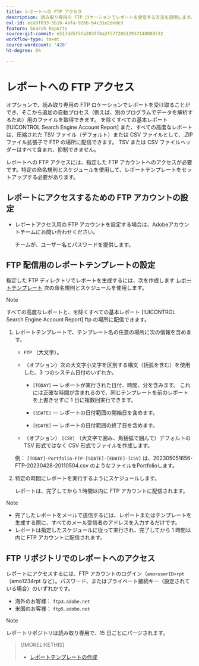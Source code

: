 ```yaml
---
title: レポートへの FTP アクセス
description: 読み取り専用の FTP ロケーションでレポートを受信する方法を説明します。
exl-id: eca9f033-5b1b-4afa-926b-b4c31e2dede3
feature: Search Reports
source-git-commit: e517dd5f5fa283ff8a2f57728612937148889732
workflow-type: tm+mt
source-wordcount: '428'
ht-degree: 0%

---
```


# レポートへの FTP アクセス

オプションで、読み取り専用の FTP ロケーションでレポートを受け取ることができ、そこから追加の自動プロセス（例えば、別のプログラムでデータを解析するため）用のファイルを取得できます。 を除くすべての基本レポート [!UICONTROL Search Engine Account Report] また、すべての高度なレポートは、圧縮された TSV ファイル（デフォルト）または CSV ファイルとして、.ZIP ファイル拡張子で FTP の場所に配信できます。 TSV または CSV ファイルヘッダーはすべて含まれ、抑制できません。

レポートへの FTP アクセスには、指定した FTP アカウントへのアクセスが必要です。特定の命名規則とスケジュールを使用して、レポートテンプレートをセットアップする必要があります。

## レポートにアクセスするための FTP アカウントの設定

* レポートアクセス用の FTP アカウントを設定する場合は、Adobeアカウントチームにお問い合わせください。

  チームが、ユーザー名とパスワードを提供します。

## FTP 配信用のレポートテンプレートの設定

指定した FTP ディレクトリでレポートを生成するには、次を作成します [レポートテンプレート](templates/template-create.md) 次の命名規則とスケジュールを使用します。

>[!NOTE]
>
>すべての高度なレポートと、を除くすべての基本レポート [!UICONTROL Search Engine Account Report] ftp の場所に配信できます。

1. レポートテンプレートで、テンプレート名の任意の場所に次の情報を含めます。

   * `FTP` （大文字）。

   * （オプション）次の大文字小文字を区別する構文（括弧を含む）を使用した、3 つのシステム日付のいずれか。

      * `[TODAY]` — レポートが実行された日付、時間、分を含みます。 これには正確な時間が含まれるので、同じテンプレートを前のレポートを上書きせずに 1 日に複数回実行できます。

      * `[SDATE]` — レポートの日付範囲の開始日を含めます。

      * `[EDATE]` — レポートの日付範囲の終了日を含めます。

   * （オプション） `[CSV]` （大文字で囲み、角括弧で囲んで）デフォルトの TSV 形式ではなく CSV 形式でファイルを作成します。

   例： `[TODAY]-Portfolio-FTP-[SDATE]-[EDATE]-[CSV]` は、202305051656-FTP-20230428-20110504.csv のようなファイルをPortfolioします。

1. 特定の時間にレポートを実行するようにスケジュールします。

   レポートは、完了してから 1 時間以内に FTP アカウントに配信されます。

>[!NOTE]
>
>* 完了したレポートをメールで送信するには、レポートまたはテンプレートを生成する際に、すべてのメール受信者のアドレスを入力するだけです。
>* レポートは指定したスケジュールに従って実行され、完了してから 1 時間以内に FTP アカウントに配信されます。

## FTP リポジトリでのレポートへのアクセス

レポートにアクセスするには、FTP アカウントのログイン（`amo<userID>rpt`（amo1234rpt など）。パスワード、またはプライベート接続キー（設定されている場合）のいずれかです。

* 海外のお客様： `ftp3.adobe.net`
* 米国のお客様： `ftp5.adobe.net`

>[!NOTE]
>
>レポートリポジトリは読み取り専用で、15 日ごとにパージされます。


>[!MORELIKETHIS]
>
>* [レポートテンプレートの作成](/help/search-social-commerce/reports/automation/templates/template-create.md)
